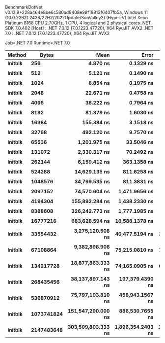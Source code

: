 
BenchmarkDotNet v0.13.9+228a464e8be6c580ad9408e98f18813f6407fb5a, Windows 11 (10.0.22621.2428/22H2/2022Update/SunValley2) (Hyper-V)
Intel Xeon Platinum 8168 CPU 2.70GHz, 1 CPU, 4 logical and 2 physical cores
.NET SDK 7.0.402
  [Host]   : .NET 7.0.12 (7.0.1223.47720), X64 RyuJIT AVX2
  .NET 7.0 : .NET 7.0.12 (7.0.1223.47720), X64 RyuJIT AVX2

Job=.NET 7.0  Runtime=.NET 7.0  

 Method  | Bytes      | Mean               | Error             | StdDev            | Median             | Min                | Max                | Ratio |
-------- |----------- |-------------------:|------------------:|------------------:|-------------------:|-------------------:|-------------------:|------:|
 **Initblk** | **256**        |           **4.870 ns** |         **0.1329 ns** |         **0.1305 ns** |           **4.849 ns** |           **4.708 ns** |           **5.190 ns** |  **1.00** |
         |            |                    |                   |                   |                    |                    |                    |       |
 **Initblk** | **512**        |           **5.121 ns** |         **0.1490 ns** |         **0.2941 ns** |           **5.102 ns** |           **4.697 ns** |           **5.944 ns** |  **1.00** |
         |            |                    |                   |                   |                    |                    |                    |       |
 **Initblk** | **1024**       |           **8.854 ns** |         **0.1975 ns** |         **0.4336 ns** |           **8.722 ns** |           **8.350 ns** |          **10.158 ns** |  **1.00** |
         |            |                    |                   |                   |                    |                    |                    |       |
 **Initblk** | **2048**       |          **22.671 ns** |         **0.4758 ns** |         **0.4218 ns** |          **22.506 ns** |          **22.243 ns** |          **23.451 ns** |  **1.00** |
         |            |                    |                   |                   |                    |                    |                    |       |
 **Initblk** | **4096**       |          **38.222 ns** |         **0.7964 ns** |         **1.6972 ns** |          **37.687 ns** |          **36.289 ns** |          **42.342 ns** |  **1.00** |
         |            |                    |                   |                   |                    |                    |                    |       |
 **Initblk** | **8192**       |          **81.379 ns** |         **1.6030 ns** |         **1.3386 ns** |          **80.982 ns** |          **80.298 ns** |          **84.862 ns** |  **1.00** |
         |            |                    |                   |                   |                    |                    |                    |       |
 **Initblk** | **16384**      |         **155.384 ns** |         **3.1518 ns** |         **5.6023 ns** |         **153.892 ns** |         **148.645 ns** |         **169.194 ns** |  **1.00** |
         |            |                    |                   |                   |                    |                    |                    |       |
 **Initblk** | **32768**      |         **492.120 ns** |         **9.7570 ns** |        **16.0310 ns** |         **488.114 ns** |         **466.573 ns** |         **530.939 ns** |  **1.00** |
         |            |                    |                   |                   |                    |                    |                    |       |
 **Initblk** | **65536**      |       **1,201.975 ns** |        **33.5046 ns** |        **98.2632 ns** |       **1,187.061 ns** |       **1,063.064 ns** |       **1,456.215 ns** |  **1.00** |
         |            |                    |                   |                   |                    |                    |                    |       |
 **Initblk** | **131072**     |       **2,330.317 ns** |        **70.2492 ns** |       **201.5582 ns** |       **2,259.803 ns** |       **2,082.780 ns** |       **2,823.522 ns** |  **1.00** |
         |            |                    |                   |                   |                    |                    |                    |       |
 **Initblk** | **262144**     |       **6,159.412 ns** |       **363.1358 ns** |     **1,065.0145 ns** |       **6,193.780 ns** |       **4,301.923 ns** |       **8,814.002 ns** |  **1.00** |
         |            |                    |                   |                   |                    |                    |                    |       |
 **Initblk** | **524288**     |      **14,629.135 ns** |       **811.6258 ns** |     **2,380.3579 ns** |      **14,584.381 ns** |       **8,685.576 ns** |      **20,688.617 ns** |  **1.00** |
         |            |                    |                   |                   |                    |                    |                    |       |
 **Initblk** | **1048576**    |      **34,799.535 ns** |       **811.3831 ns** |     **2,341.0257 ns** |      **34,770.105 ns** |      **26,375.415 ns** |      **41,151.996 ns** |  **1.00** |
         |            |                    |                   |                   |                    |                    |                    |       |
 **Initblk** | **2097152**    |      **74,570.604 ns** |     **1,471.9656 ns** |     **3,498.2819 ns** |      **74,533.185 ns** |      **61,790.045 ns** |      **82,512.360 ns** |  **1.00** |
         |            |                    |                   |                   |                    |                    |                    |       |
 **Initblk** | **4194304**    |     **155,892.284 ns** |     **1,438.2330 ns** |     **1,345.3240 ns** |     **155,198.401 ns** |     **154,460.461 ns** |     **159,030.676 ns** |  **1.00** |
         |            |                    |                   |                   |                    |                    |                    |       |
 **Initblk** | **8388608**    |     **326,242.773 ns** |     **1,777.1985 ns** |     **1,387.5197 ns** |     **326,543.335 ns** |     **323,937.695 ns** |     **328,749.609 ns** |  **1.00** |
         |            |                    |                   |                   |                    |                    |                    |       |
 **Initblk** | **16777216**   |     **683,628.594 ns** |    **10,588.1378 ns** |     **9,904.1507 ns** |     **682,561.133 ns** |     **666,288.574 ns** |     **697,648.926 ns** |  **1.00** |
         |            |                    |                   |                   |                    |                    |                    |       |
 **Initblk** | **33554432**   |   **3,275,120.508 ns** |    **40,477.5194 ns** |    **35,882.2666 ns** |   **3,274,697.070 ns** |   **3,228,616.016 ns** |   **3,341,337.891 ns** |  **1.00** |
         |            |                    |                   |                   |                    |                    |                    |       |
 **Initblk** | **67108864**   |   **9,382,898.906 ns** |    **75,215.0810 ns** |    **70,356.2334 ns** |   **9,407,789.844 ns** |   **9,281,563.281 ns** |   **9,483,203.906 ns** |  **1.00** |
         |            |                    |                   |                   |                    |                    |                    |       |
 **Initblk** | **134217728**  |  **18,877,863.333 ns** |    **74,165.0905 ns** |    **69,374.0717 ns** |  **18,909,215.625 ns** |  **18,715,350.000 ns** |  **18,950,781.250 ns** |  **1.00** |
         |            |                    |                   |                   |                    |                    |                    |       |
 **Initblk** | **268435456**  |  **38,137,897.143 ns** |   **197,379.4390 ns** |   **184,628.8497 ns** |  **38,193,271.429 ns** |  **37,675,678.571 ns** |  **38,338,671.429 ns** |  **1.00** |
         |            |                    |                   |                   |                    |                    |                    |       |
 **Initblk** | **536870912**  |  **75,797,103.810 ns** |   **458,943.1567 ns** |   **429,295.7135 ns** |  **75,874,014.286 ns** |  **75,084,328.571 ns** |  **76,437,242.857 ns** |  **1.00** |
         |            |                    |                   |                   |                    |                    |                    |       |
 **Initblk** | **1073741824** | **151,547,290.000 ns** |   **886,530.7655 ns** |   **829,261.4281 ns** | **151,408,825.000 ns** | **150,157,175.000 ns** | **153,063,575.000 ns** |  **1.00** |
         |            |                    |                   |                   |                    |                    |                    |       |
 **Initblk** | **2147483648** | **303,509,803.333 ns** | **1,896,354.2403 ns** | **1,773,850.9329 ns** | **303,579,550.000 ns** | **300,099,450.000 ns** | **305,647,650.000 ns** |  **1.00** |
